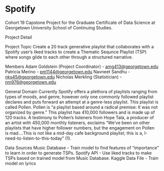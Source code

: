# Spotify
Cohort 19 Capstone Project for the Graduate Certificate of Data Science at Georgetown University School of Continuing Studies.

Project Detail

Project Topic Create a 20 track generative playlist that collaborates with a Spotify user’s liked tracks to create a Thematic Sequnce Playlist (TSP) where songs glide to each other through a structured narrative.

Members Adam Goldstein (Project Coordinator) - amg413@georgetown.edu Patricia Merino - pm1144@georgetown.edu Navneet Sandhu - nks45@georgetown.edu Nicholas Merkling (Statistician) - nm976@georgetown.edu

General Domain Currently Spotify offers a plethora of playlists ranging from types of moods, and genre, however only one commonly followed playlist declares and puts forward an attempt at a genre-less playlist. This playlist is called Pollen. Pollen is “a playlist based around a radical premise: It was not organized by genre.” This playlist has 410,000 followers and is made up of 120 tracks. A testimony to Pollen’s listeners from Hope Tala, a producer of an artist with 450,000 monthly listeners, exclaims “We’ve been on other playlists that have higher follower numbers, but the engagement on Pollen is mad….This is not like a mid-day cafe background playlist; this is a, I-need-to-listen-to-this-today” (1).

Data Sources Music Database - Train model to find features of “importance” to learn in order to generate TSPs. Spotify API - Use liked tracks to make TSPs based on trained model from Music Database. Kaggle Data File - Train model on lyrics
